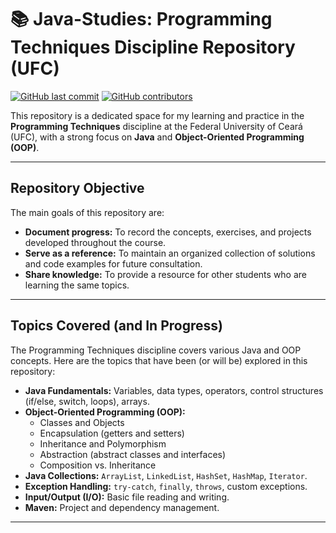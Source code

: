 # 📚 Java-Studies: Programming Techniques Discipline Repository (UFC)

[![GitHub last commit](https://img.shields.io/github/last-commit/Valcler-Manoel/Java-Studies?style=for-the-badge&color=green)](https://github.com/Valcler-Manoel/Java-Studies/commits/main)
[![GitHub contributors](https://img.shields.io/github/contributors/Valcler-Manoel/Java-Studies?style=for-the-badge)](https://github.com/Valcler-Manoel/Java-Studies/graphs/contributors)

This repository is a dedicated space for my learning and practice in the **Programming Techniques** discipline at the Federal University of Ceará (UFC), with a strong focus on **Java** and **Object-Oriented Programming (OOP)**.

---

## Repository Objective

The main goals of this repository are:

* **Document progress:** To record the concepts, exercises, and projects developed throughout the course.
* **Serve as a reference:** To maintain an organized collection of solutions and code examples for future consultation.
* **Share knowledge:** To provide a resource for other students who are learning the same topics.

---


## Topics Covered (and In Progress)

The Programming Techniques discipline covers various Java and OOP concepts. Here are the topics that have been (or will be) explored in this repository:

* **Java Fundamentals:** Variables, data types, operators, control structures (if/else, switch, loops), arrays.
* **Object-Oriented Programming (OOP):**
    * Classes and Objects
    * Encapsulation (getters and setters)
    * Inheritance and Polymorphism
    * Abstraction (abstract classes and interfaces)
    * Composition vs. Inheritance
* **Java Collections:** `ArrayList`, `LinkedList`, `HashSet`, `HashMap`, `Iterator`.
* **Exception Handling:** `try-catch`, `finally`, `throws`, custom exceptions.
* **Input/Output (I/O):** Basic file reading and writing.
* **Maven:** Project and dependency management.
---

